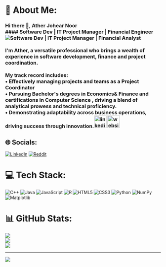 # 💫 About Me:
### Hi there 👋, Ather Johear Noor <br>#### Software Dev | IT Project Manager | Financial Engineer<br>![Software Dev | IT Project Manager | Financial Analyst](https://media.licdn.com/dms/image/v2/D5616AQFqYZHGq4cVkQ/profile-displaybackgroundimage-shrink_350_1400/profile-displaybackgroundimage-shrink_350_1400/0/1728334274421?e=1733961600&v=beta&t=Kq_tdwOzjbjdGfTDBfyTs_QzC49GkVZfvhuLzrh3T50)<br><br>I'm Ather, a versatile professional who brings a wealth of experience in software development, finance and project coordination. <br><br>My track record includes:<br>• Effectively managing projects and teams as a Project Coordinator <br>• Pursuing Bachelor's degrees in Economics& Finance  and certifications in Computer Science , driving a blend of analytical prowess and technical proficiency.<br>• Demonstrating adaptability across business operations, driving success through innovation.[<img src='https://cdn.jsdelivr.net/npm/simple-icons@3.0.1/icons/linkedin.svg' alt='linkedin' height='40'>](https://www.linkedin.com/in/https://www.linkedin.com/in/ather-johear-noor-621541278//)  [<img src='https://cdn.jsdelivr.net/npm/simple-icons@3.0.1/icons/icloud.svg' alt='website' height='40'>](https://atherjohearn.wixsite.com/my-website)  
## 🌐 Socials:
[![LinkedIn](https://img.shields.io/badge/LinkedIn-%230077B5.svg?logo=linkedin&logoColor=white)](https://www.linkedin.com/in/ather-johear-noor-621541278/) [![Reddit](https://img.shields.io/badge/Reddit-%23FF4500.svg?logo=Reddit&logoColor=white)](https://www.reddit.com/user/Icy_Show5139/) 

# 💻 Tech Stack:
![C++](https://img.shields.io/badge/c++-%2300599C.svg?style=for-the-badge&logo=c%2B%2B&logoColor=white) ![Java](https://img.shields.io/badge/java-%23ED8B00.svg?style=for-the-badge&logo=openjdk&logoColor=white) ![JavaScript](https://img.shields.io/badge/javascript-%23323330.svg?style=for-the-badge&logo=javascript&logoColor=%23F7DF1E) ![R](https://img.shields.io/badge/r-%23276DC3.svg?style=for-the-badge&logo=r&logoColor=white) ![HTML5](https://img.shields.io/badge/html5-%23E34F26.svg?style=for-the-badge&logo=html5&logoColor=white) ![CSS3](https://img.shields.io/badge/css3-%231572B6.svg?style=for-the-badge&logo=css3&logoColor=white) ![Python](https://img.shields.io/badge/python-3670A0?style=for-the-badge&logo=python&logoColor=ffdd54) ![NumPy](https://img.shields.io/badge/numpy-%23013243.svg?style=for-the-badge&logo=numpy&logoColor=white) ![Matplotlib](https://img.shields.io/badge/Matplotlib-%23ffffff.svg?style=for-the-badge&logo=Matplotlib&logoColor=black)
# 📊 GitHub Stats:
![](https://github-readme-stats.vercel.app/api?username=atherjnoor&theme=dark&hide_border=false&include_all_commits=true&count_private=false)<br/>
![](https://github-readme-streak-stats.herokuapp.com/?user=atherjnoor&theme=dark&hide_border=false)<br/>
![](https://github-readme-stats.vercel.app/api/top-langs/?username=atherjnoor&theme=dark&hide_border=false&include_all_commits=true&count_private=false&layout=compact)

---
[![](https://visitcount.itsvg.in/api?id=atherjnoor&icon=0&color=0)](https://visitcount.itsvg.in)

<!-- Proudly created with GPRM ( https://gprm.itsvg.in ) -->
